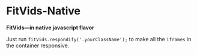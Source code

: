 # FitVids-Native
**FitVids&mdash;in native javascript flavor**

Just run `fitVids.respondify('.yourClassName');` to make all the `iframes` in the container responsive.
